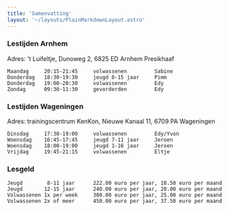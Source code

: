 ```yaml
---
title: 'Samenvatting'
layout: '~/layouts/PlainMarkdownLayout.astro'
---
```


### Lestijden Arnhem

Adres: 't Luifeltje, Dunoweg 2, 6825 ED Arnhem Presikhaaf

```
Maandag     20:15-21:45     volwassenen         Sabine
Donderdag   18:30-19:30     jeugd 8-15 jaar     Pimm
Donderdag   19:00-20:30     volwassenen         Edy
Zondag      09:30-11:30     gevorderden         Edy
```


### Lestijden Wageningen

Adres: trainingscentrum KenKon, Nieuwe Kanaal 11, 6709 PA Wageningen

```
Dinsdag     17:30-19:00     volwassenen         Edy/Yvon
Woensdag    16:45-17:45     jeugd 7-11 jaar     Jeroen
Woensdag    18:00-19:00     jeugd 1-16 jaar     Jeroen
Vrijdag     19:45-21:15     volwassenen         Eltje
```


### Lesgeld

```
Jeugd        8-11 jaar      222.00 euro per jaar, 18.50 euro per maand
Jeugd       12-15 jaar      240.00 euro per jaar, 20.00 euro per maand
Volwassenen 1x per week     300.00 euro per jaar, 25.00 euro per maand
Volwassenen 2x of meer      450.00 euro per jaar, 37.50 euro per maand
```
